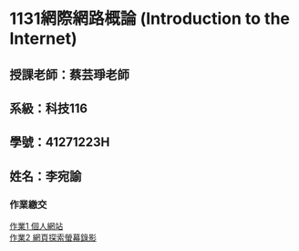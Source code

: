 # 1131網際網路概論 (Introduction to the Internet)

## 授課老師：蔡芸琤老師
## 系級：科技116
## 學號：41271223H
## 姓名：李宛諭

### 作業繳交
[作業1 個人網站](https://username0624.github.io/web/bootstrap-cv-resume-template/bootstrap-cv-resume-template/)  
[作業2 網頁探索螢幕錄影](https://youtu.be/oc33yk2uaJs)
